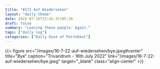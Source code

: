 ```yaml
---
title: "#171 Auf Wiedersehen"
layout: "daily-theme"
date: 2022-07-16T23:41:37+05:30
draft: false
summary: "Leaving these people. Again."
tags: ["daily log"]
categories: ["Daily Dose of Pottekkat"]
---
```


{{< figure src="/images/16-7-22-auf-wiedersehen/bye.jpeg#center" title="Bye" caption="Trivandrum - 16th July 2022" link="/images/16-7-22-auf-wiedersehen/bye.jpeg" target="_blank" class="align-center" >}}
